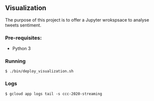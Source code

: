 ## Visualization
The purpose of this project is to offer a Jupyter wrokspsace to analyse tweets sentiment.

### Pre-requisites:
* Python 3

### Running 
```shell script
$ ./bin/deploy_visualization.sh
```

### Logs 
```shell script
$ gcloud app logs tail -s ccc-2020-streaming
```